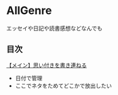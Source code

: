 # AllGenre
エッセイや日記や読書感想などなんでも

## 目次

[【メイン】思い付きを書き連ねる](/01思いのまま.txt?raw=true)
- 日付で管理
- ここでネタをためてどこかで放出したい
